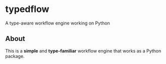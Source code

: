 typedflow
=========

A type-aware workflow engine working on Python


## About

This is a **simple** and **type-familiar** workflow engine that works as a Python package.
